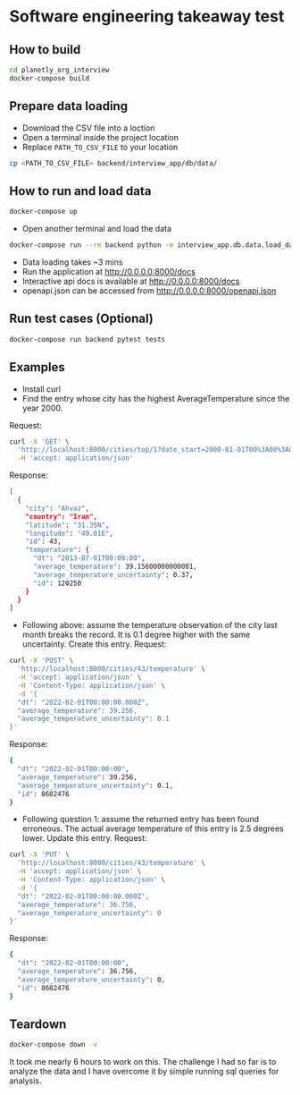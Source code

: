 # Software engineering takeaway test

## How to build

```bash
cd planetly_org_interview
docker-compose build
```
## Prepare data loading
- Download the CSV file into a loction
- Open a terminal inside the project location
- Replace `PATH_TO_CSV_FILE` to your location

```bash
cp <PATH_TO_CSV_FILE> backend/interview_app/db/data/

```
## How to run and load data

```bash
docker-compose up
```
- Open another terminal and load the data
```bash
docker-compose run --rm backend python -m interview_app.db.data.load_data
```

- Data loading takes ~3 mins
- Run the application at http://0.0.0.0:8000/docs
- Interactive api docs is available at http://0.0.0.0:8000/docs
- openapi.json can be accessed from http://0.0.0.0:8000/openapi.json


## Run test cases (Optional)

```bash
docker-compose run backend pytest tests
```

## Examples
- Install curl
- Find the entry whose city has the highest AverageTemperature since the
year 2000.

Request:
```bash
curl -X 'GET' \
  'http://localhost:8000/cities/top/1?date_start=2000-01-01T00%3A00%3A00.000Z' \
  -H 'accept: application/json'
```

Response:
```bash
[
  {
    "city": "Ahvaz",
    "country": "Iran",
    "latitude": "31.35N",
    "longitude": "49.01E",
    "id": 43,
    "temperature": {
      "dt": "2013-07-01T00:00:00",
      "average_temperature": 39.15600000000001,
      "average_temperature_uncertainty": 0.37,
      "id": 120250
    }
  }
]
```
- Following above: assume the temperature observation of the city last month
breaks the record. It is 0.1 degree higher with the same uncertainty. Create
this entry.
Request:
```bash
curl -X 'POST' \
  'http://localhost:8000/cities/43/temperature' \
  -H 'accept: application/json' \
  -H 'Content-Type: application/json' \
  -d '{
  "dt": "2022-02-01T00:00:00.000Z",
  "average_temperature": 39.256,
  "average_temperature_uncertainty": 0.1
}'
```

Response:
```bash
{
  "dt": "2022-02-01T00:00:00",
  "average_temperature": 39.256,
  "average_temperature_uncertainty": 0.1,
  "id": 8602476
}
```
- Following question 1: assume the returned entry has been found erroneous.
The actual average temperature of this entry is 2.5 degrees lower. Update
this entry.
Request:
```bash
curl -X 'PUT' \
  'http://localhost:8000/cities/43/temperature' \
  -H 'accept: application/json' \
  -H 'Content-Type: application/json' \
  -d '{
  "dt": "2022-02-01T00:00:00.000Z",
  "average_temperature": 36.756,
  "average_temperature_uncertainty": 0
}'
```

Response:
```bash
{
  "dt": "2022-02-01T00:00:00",
  "average_temperature": 36.756,
  "average_temperature_uncertainty": 0,
  "id": 8602476
}
```

## Teardown

```bash
docker-compose down -v
```

It took me nearly 6 hours to work on this.
The challenge I had so far is to analyze the data and I have overcome it by simple
running sql queries for analysis.
